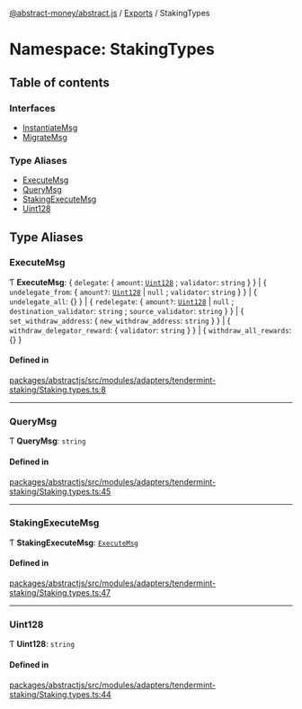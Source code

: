 [@abstract-money/abstract.js](../README.md) / [Exports](../modules.md) / StakingTypes

# Namespace: StakingTypes

## Table of contents

### Interfaces

- [InstantiateMsg](../interfaces/StakingTypes.InstantiateMsg.md)
- [MigrateMsg](../interfaces/StakingTypes.MigrateMsg.md)

### Type Aliases

- [ExecuteMsg](StakingTypes.md#executemsg)
- [QueryMsg](StakingTypes.md#querymsg)
- [StakingExecuteMsg](StakingTypes.md#stakingexecutemsg)
- [Uint128](StakingTypes.md#uint128)

## Type Aliases

### ExecuteMsg

Ƭ **ExecuteMsg**: { `delegate`: { `amount`: [`Uint128`](StakingTypes.md#uint128) ; `validator`: `string`  }  } \| { `undelegate_from`: { `amount?`: [`Uint128`](StakingTypes.md#uint128) \| ``null`` ; `validator`: `string`  }  } \| { `undelegate_all`: {}  } \| { `redelegate`: { `amount?`: [`Uint128`](StakingTypes.md#uint128) \| ``null`` ; `destination_validator`: `string` ; `source_validator`: `string`  }  } \| { `set_withdraw_address`: { `new_withdraw_address`: `string`  }  } \| { `withdraw_delegator_reward`: { `validator`: `string`  }  } \| { `withdraw_all_rewards`: {}  }

#### Defined in

[packages/abstractjs/src/modules/adapters/tendermint-staking/Staking.types.ts:8](https://github.com/Abstract-OS/abstract.js/blob/c46b309/packages/abstractjs/src/modules/adapters/tendermint-staking/Staking.types.ts#L8)

___

### QueryMsg

Ƭ **QueryMsg**: `string`

#### Defined in

[packages/abstractjs/src/modules/adapters/tendermint-staking/Staking.types.ts:45](https://github.com/Abstract-OS/abstract.js/blob/c46b309/packages/abstractjs/src/modules/adapters/tendermint-staking/Staking.types.ts#L45)

___

### StakingExecuteMsg

Ƭ **StakingExecuteMsg**: [`ExecuteMsg`](StakingTypes.md#executemsg)

#### Defined in

[packages/abstractjs/src/modules/adapters/tendermint-staking/Staking.types.ts:47](https://github.com/Abstract-OS/abstract.js/blob/c46b309/packages/abstractjs/src/modules/adapters/tendermint-staking/Staking.types.ts#L47)

___

### Uint128

Ƭ **Uint128**: `string`

#### Defined in

[packages/abstractjs/src/modules/adapters/tendermint-staking/Staking.types.ts:44](https://github.com/Abstract-OS/abstract.js/blob/c46b309/packages/abstractjs/src/modules/adapters/tendermint-staking/Staking.types.ts#L44)
